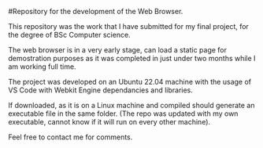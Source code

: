 #Repository for the development of the Web Browser.

This repository was the work that I have submitted for my final project, for the degree of BSc Computer science.

The web browser is in a very early stage, can load a static page for demostration purposes as it was completed 
in just under two months while I am working full time. 

The project was developed on an Ubuntu 22.04 machine with the usage of VS Code with Webkit Engine dependancies
and libraries.

If downloaded, as it is on a Linux machine  and compiled should generate an executable file in the same folder.
(The repo was updated with my own executable, cannot know if it will run on every other machine). 

Feel free to contact me for comments.
